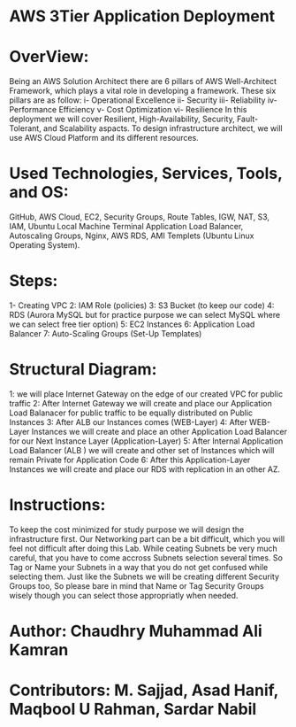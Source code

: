 # AWS 3Tier Application Deployment

# OverView: 
Being an AWS Solution Architect there are 6 pillars of AWS Well-Architect Framework, which plays a vital role in developing a framework. 
These six pillars are as follow: 
i- Operational Excellence 
ii- Security 
iii- Reliability 
iv- Performance Efficiency 
v- Cost Optimization 
vi- Resilience 
In this deployment we will cover Resilient, High-Availability, Security, Fault-Tolerant, and Scalability aspacts. 
To design infrastructure architect, we will use AWS Cloud Platform and its different resources.

# Used Technologies, Services, Tools, and OS: 
GitHub, AWS Cloud, EC2, Security Groups, Route Tables, IGW, NAT, S3, IAM, Ubuntu Local Machine Terminal 
Application Load Balancer, Autoscaling Groups, Nginx, AWS RDS, AMI Templets (Ubuntu Linux Operating System).

# Steps: 
1- Creating VPC 
2: IAM Role (policies) 
3: S3 Bucket (to keep our code) 
4: RDS (Aurora MySQL but for practice purpose we can select MySQL where we can select free tier option) 
5: EC2 Instances 
6: Application Load Balancer 
7: Auto-Scaling Groups (Set-Up Templates)

# Structural Diagram: 
1: we will place Internet Gateway on the edge of our created VPC for public traffic 
2: After Internet Gateway we will create and place our Application Load Balanacer for public traffic to be equally distributed on Public Instances 
3: After ALB our Instances comes (WEB-Layer) 
4: After WEB-Layer Instances we will create and place an other Application Load Balancer for our Next Instance Layer (Application-Layer) 
5: After Internal Application Load Balancer (ALB ) we will create and other set of Instances which will remain Private for Application Code 
6: After this Application-Layer Instances we will create and place our RDS with replication in an other AZ.

# Instructions: 
To keep the cost minimized for study purpose we will design the infrastructure first. 
Our Networking part can be a bit difficult, which you will feel not difficult after doing this Lab. 
While ceating Subnets be very much careful, that you have to come accross Subnets selection several times. 
So Tag or Name your Subnets in a way that you do not get confused while selecting them. 
Just like the Subnets we will be creating different Security Groups too, So please bare in mind that Name or Tag Security Groups wisely 
though you can select those appropriatly when needed.

# Author: Chaudhry Muhammad Ali Kamran 
# Contributors: M. Sajjad, Asad Hanif, Maqbool U Rahman, Sardar Nabil
